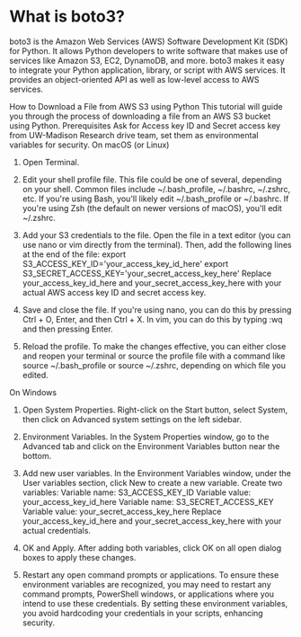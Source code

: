 # What is boto3?
boto3 is the Amazon Web Services (AWS) Software Development Kit (SDK) for Python. It allows Python developers to write software that makes use of services like Amazon S3, EC2, DynamoDB, and more. boto3 makes it easy to integrate your Python application, library, or script with AWS services. It provides an object-oriented API as well as low-level access to AWS services.

How to Download a File from AWS S3 using Python
This tutorial will guide you through the process of downloading a file from an AWS S3 bucket using Python. 
Prerequisites
Ask for Access key ID and Secret access key from UW-Madison Research drive team, set them as environmental variables for security.
On macOS (or Linux)
1.	Open Terminal.
2.	Edit your shell profile file. This file could be one of several, depending on your shell. Common files include ~/.bash_profile, ~/.bashrc, ~/.zshrc, etc. If you're using Bash, you'll likely edit ~/.bash_profile or ~/.bashrc. If you're using Zsh (the default on newer versions of macOS), you'll edit ~/.zshrc.
3.	Add your S3 credentials to the file. Open the file in a text editor (you can use nano or vim directly from the terminal). Then, add the following lines at the end of the file:
export S3_ACCESS_KEY_ID='your_access_key_id_here'
export S3_SECRET_ACCESS_KEY='your_secret_access_key_here'
Replace your_access_key_id_here and your_secret_access_key_here with your actual AWS access key ID and secret access key.

4.	Save and close the file. If you're using nano, you can do this by pressing Ctrl + O, Enter, and then Ctrl + X. In vim, you can do this by typing :wq and then pressing Enter.

5.	Reload the profile. To make the changes effective, you can either close and reopen your terminal or source the profile file with a command like source ~/.bash_profile or source ~/.zshrc, depending on which file you edited.

On Windows
1.	Open System Properties. Right-click on the Start button, select System, then click on Advanced system settings on the left sidebar.
2.	Environment Variables. In the System Properties window, go to the Advanced tab and click on the Environment Variables button near the bottom.
3.	Add new user variables. In the Environment Variables window, under the User variables section, click New to create a new variable. Create two variables:
Variable name: S3_ACCESS_KEY_ID
Variable value: your_access_key_id_here
Variable name: S3_SECRET_ACCESS_KEY
Variable value: your_secret_access_key_here
Replace your_access_key_id_here and your_secret_access_key_here with your actual credentials.

4.	OK and Apply. After adding both variables, click OK on all open dialog boxes to apply these changes.
5.	Restart any open command prompts or applications. To ensure these environment variables are recognized, you may need to restart any command prompts, PowerShell windows, or applications where you intend to use these credentials.
By setting these environment variables, you avoid hardcoding your credentials in your scripts, enhancing security. 
